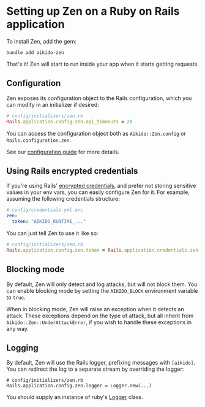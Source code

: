 # Setting up Zen on a Ruby on Rails application

To install Zen, add the gem:

```
bundle add aikido-zen
```

That's it! Zen will start to run inside your app when it starts getting
requests.

## Configuration

Zen exposes its configuration object to the Rails configuration, which you can
modify in an initializer if desired:

``` ruby
# config/initializers/zen.rb
Rails.application.config.zen.api_timeouts = 20
```

You can access the configuration object both as `Aikido::Zen.config` or
`Rails.configuration.zen`.

See our [configuration guide](docs/config.md) for more details.

## Using Rails encrypted credentials

If you're using Rails' [encrypted credentials][creds], and prefer not storing
sensitive values in your env vars, you can easily configure Zen for it. For
example, assuming the following credentials structure:

``` yaml
# config/credentials.yml.enc
zen:
  token: "AIKIDO_RUNTIME_..."
```

You can just tell Zen to use it like so:

``` ruby
# config/initializers/zen.rb
Rails.application.config.zen.token = Rails.application.credentials.zen.token
```

[creds]: https://guides.rubyonrails.org/security.html#environmental-security

## Blocking mode

By default, Zen will only detect and log attacks, but will not block them. You
can enable blocking mode by setting the `AIKIDO_BLOCK` environment variable
to `true`.

When in blocking mode, Zen will raise an exception when it detects an attack.
These exceptions depend on the type of attack, but all inherit from
`Aikido::Zen::UnderAttackError`, if you wish to handle these exceptions in any
way.

## Logging

By default, Zen will use the Rails logger, prefixing messages with `[aikido]`.
You can redirect the log to a separate stream by overriding the logger:

```
# config/initializers/zen.rb
Rails.application.config.zen.logger = Logger.new(...)
```

You should supply an instance of ruby's [Logger](https://github.com/ruby/logger)
class.
